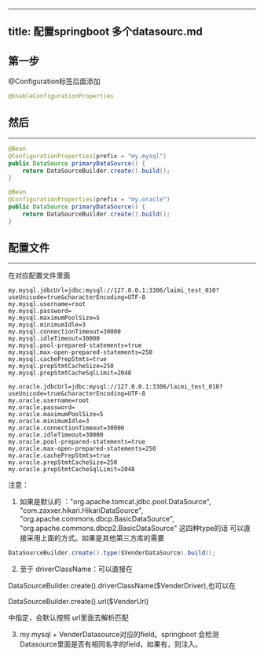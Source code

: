﻿
---
title: 配置springboot 多个datasourc.md
---

## 第一步

@Configuration标签后面添加
```java
@EnableConfigurationProperties
```
## 然后
---------
```java
@Bean
@ConfigurationProperties(prefix = "my.mysql")
public DataSource primaryDataSource() {
	return DataSourceBuilder.create().build();
}

@Bean
@ConfigurationProperties(prefix = "my.oracle")
public DataSource primaryDataSource() {
	return DataSourceBuilder.create().build();
}
```

## 配置文件
----------

在对应配置文件里面
```properties
my.mysql.jdbcUrl=jdbc:mysql://127.0.0.1:3306/laimi_test_010?useUnicode=true&characterEncoding=UTF-8
my.mysql.username=root
my.mysql.password=
my.mysql.maximumPoolSize=5
my.mysql.minimumIdle=3
my.mysql.connectionTimeout=30000
my.mysql.idleTimeout=30000
my.mysql.pool-prepared-statements=true
my.mysql.max-open-prepared-statements=250
my.mysql.cachePrepStmts=true
my.mysql.prepStmtCacheSize=250
my.mysql.prepStmtCacheSqlLimit=2048

my.oracle.jdbcUrl=jdbc:mysql://127.0.0.1:3306/laimi_test_010?useUnicode=true&characterEncoding=UTF-8
my.oracle.username=root
my.oracle.password=
my.oracle.maximumPoolSize=5
my.oracle.minimumIdle=3
my.oracle.connectionTimeout=30000
my.oracle.idleTimeout=30000
my.oracle.pool-prepared-statements=true
my.oracle.max-open-prepared-statements=250
my.oracle.cachePrepStmts=true
my.oracle.prepStmtCacheSize=250
my.oracle.prepStmtCacheSqlLimit=2048
```

注意：
1. 如果是默认的 ："org.apache.tomcat.jdbc.pool.DataSource",
			"com.zaxxer.hikari.HikariDataSource",
			"org.apache.commons.dbcp.BasicDataSource",
			"org.apache.commons.dbcp2.BasicDataSource" 这四种type的话
可以直接采用上面的方式。如果是其他第三方库的需要
```java
DataSourceBuilder.create().type($VenderDataSource).build();
```

2. 至于 driverClassName：可以直接在 

DataSourceBuilder.create().driverClassName($VenderDriver),也可以在

DataSourceBuilder.create().url($VenderUrl)

中指定，会默认按照 url里面去解析匹配

3. my.mysql + VenderDatasource对应的field。springboot 会检测Datasource里面是否有相同名字的field，如果有，则注入。


